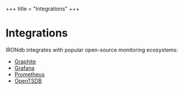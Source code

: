 +++
title = "Integrations"
+++

# Integrations

IRONdb integrates with popular open-source monitoring ecosystems:
* [Graphite](graphite.md)
* [Grafana](grafana.md)
* [Prometheus](prometheus.md)
* [OpenTSDB](opentsdb-ingestion.md)
